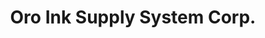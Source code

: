 ---
title: "Oro Ink Supply System Corp."
url: /cagayan-de-oro/oro-ink-supply-system-corp/
shop: Computer
---